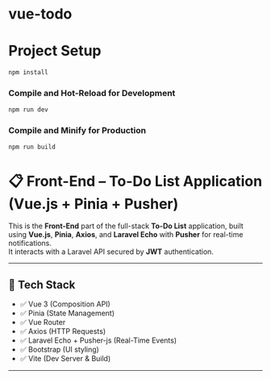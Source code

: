 # vue-todo
# Project Setup

```sh
npm install
```

### Compile and Hot-Reload for Development

```sh
npm run dev
```

### Compile and Minify for Production

```sh
npm run build
```
# 📋 Front-End – To-Do List Application (Vue.js + Pinia + Pusher)

This is the **Front-End** part of the full-stack **To-Do List** application, built using **Vue.js**, **Pinia**, **Axios**, and **Laravel Echo** with **Pusher** for real-time notifications.  
It interacts with a Laravel API secured by **JWT** authentication.

---

## 🚀 Tech Stack

- ✅ Vue 3 (Composition API)
- ✅ Pinia (State Management)
- ✅ Vue Router
- ✅ Axios (HTTP Requests)
- ✅ Laravel Echo + Pusher-js (Real-Time Events)
- ✅ Bootstrap (UI styling)
- ✅ Vite (Dev Server & Build)

---
